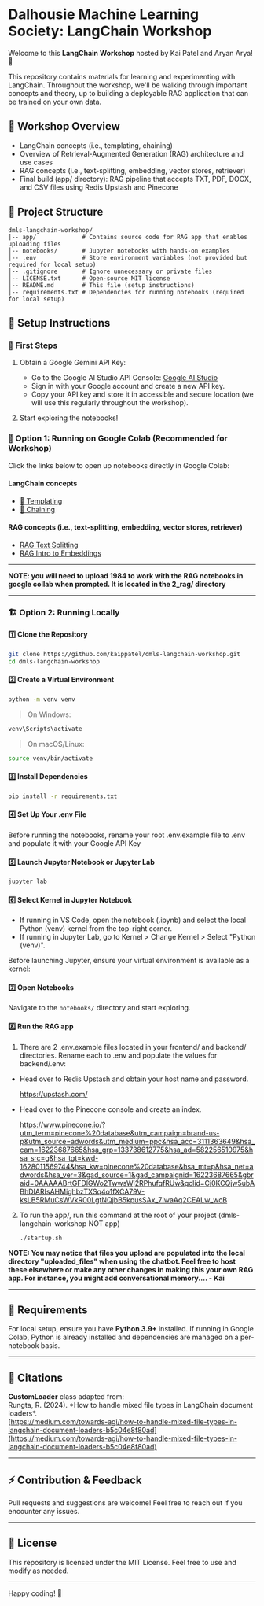 # Dalhousie Machine Learning Society: LangChain Workshop

Welcome to this **LangChain Workshop** hosted by Kai Patel and Aryan Arya! 🚀

This repository contains materials for learning and experimenting with LangChain.
Throughout the workshop, we'll be walking through important concepts and theory,
up to building a deployable RAG application that can be trained on your own data.

## 📌 Workshop Overview

- LangChain concepts (i.e., templating, chaining)
- Overview of Retrieval-Augmented Generation (RAG) architecture and use cases
- RAG concepts (i.e., text-splitting, embedding, vector stores, retriever)
- Final build (app/ directory): RAG pipeline that accepts TXT, PDF, DOCX, and CSV files using Redis Upstash and Pinecone

## 📂 Project Structure

```
dmls-langchain-workshop/
|-- app/             # Contains source code for RAG app that enables uploading files
│-- notebooks/       # Jupyter notebooks with hands-on examples
│-- .env             # Store environment variables (not provided but required for local setup)
│-- .gitignore       # Ignore unnecessary or private files
│-- LICENSE.txt      # Open-source MIT license
│-- README.md        # This file (setup instructions)
│-- requirements.txt # Dependencies for running notebooks (required for local setup)
```

## 🔧 Setup Instructions

### **🔑 First Steps**

1. Obtain a Google Gemini API Key:

   - Go to the Google AI Studio API Console: [Google AI Studio](https://aistudio.google.com/prompts/new_chat)
   - Sign in with your Google account and create a new API key.
   - Copy your API key and store it in accessible and secure location (we will use this regularly throughout the workshop).

2. Start exploring the notebooks!

### **📂 Option 1: Running on Google Colab (Recommended for Workshop)**

Click the links below to open up notebooks directly in Google Colab:

#### **LangChain concepts**

- [🧩 Templating](https://colab.research.google.com/github/kaippatel/dmls-langchain-workshop/blob/master/notebooks/1_langchain_concepts/1_prompt_templates.ipynb)
- [🔗 Chaining](https://colab.research.google.com/github/kaippatel/dmls-langchain-workshop/blob/master/notebooks/1_langchain_concepts/2_chaining.ipynb)

#### **RAG concepts (i.e., text-splitting, embedding, vector stores, retriever)**

- [RAG Text Splitting](https://colab.research.google.com/github/kaippatel/dmls-langchain-workshop/blob/master/notebooks/2_rag/RAG_Text_Splitting.ipynb)
- [RAG Intro to Embeddings](https://colab.research.google.com/github/kaippatel/dmls-langchain-workshop/blob/master/notebooks/2_rag/RAG_intro_to_Embeddings.ipynb/)

---

**NOTE: you will need to upload 1984 to work with the RAG notebooks in google collab when prompted. It is located in the 2_rag/ directory**

---

### **🏗️ Option 2: Running Locally**

#### **1️⃣ Clone the Repository**

```bash
git clone https://github.com/kaippatel/dmls-langchain-workshop.git
cd dmls-langchain-workshop
```

#### **2️⃣ Create a Virtual Environment**

```bash
python -m venv venv
```

> On Windows:

```bash
venv\Scripts\activate
```

> On macOS/Linux:

```bash
source venv/bin/activate
```

#### **3️⃣ Install Dependencies**

```bash
pip install -r requirements.txt
```

#### **4️⃣ Set Up Your .env File**

Before running the notebooks, rename your root .env.example file to .env and populate it with your Google API Key

#### **5️⃣ Launch Jupyter Notebook or Jupyter Lab**

```bash
jupyter lab
```

#### **6️⃣ Select Kernel in Jupyter Notebook**

- If running in VS Code, open the notebook (.ipynb) and select the local Python (venv) kernel from the top-right corner.
- If running in Jupyter Lab, go to Kernel > Change Kernel > Select "Python (venv)".

Before launching Jupyter, ensure your virtual environment is available as a kernel:

#### **7️⃣ Open Notebooks**

Navigate to the `notebooks/` directory and start exploring.

#### **8️⃣ Run the RAG app**

1.  There are 2 .env.example files located in your frontend/ and backend/ directories. Rename each to .env and populate the values for backend/.env:

- Head over to Redis Upstash and obtain your host name and password.

  https://upstash.com/

- Head over to the Pinecone console and create an index.

  https://www.pinecone.io/?utm_term=pinecone%20database&utm_campaign=brand-us-p&utm_source=adwords&utm_medium=ppc&hsa_acc=3111363649&hsa_cam=16223687665&hsa_grp=133738612775&hsa_ad=582256510975&hsa_src=g&hsa_tgt=kwd-1628011569744&hsa_kw=pinecone%20database&hsa_mt=p&hsa_net=adwords&hsa_ver=3&gad_source=1&gad_campaignid=16223687665&gbraid=0AAAAABrtGFDlGWo2TwwsWj2RPhufqfRUw&gclid=Cj0KCQjw5ubABhDIARIsAHMighbzTXSq4o1fXCA79V-ksLB5RMuCsWVkR00LgtNQjbB5kpusSAx_7IwaAq2CEALw_wcB

2.  To run the app/, run this command at the root of your project (dmls-langchain-workshop NOT app)

    ```bash
    ./startup.sh
    ```

**NOTE: You may notice that files you upload are populated into the local directory "uploaded_files" when using the chatbot. Feel free to host these elsewhere or make any other changes in making this your own RAG app. For instance, you might add conversational memory.... - Kai**

---

## 📜 Requirements

For local setup, ensure you have **Python 3.9+** installed.
If running in Google Colab, Python is already installed and dependencies are managed
on a per-notebook basis.

---

## 📝 Citations

**CustomLoader** class adapted from:  
Rungta, R. (2024). \*How to handle mixed file types in LangChain document loaders\*.  
[https://medium.com/towards-agi/how-to-handle-mixed-file-types-in-langchain-document-loaders-b5c04e8f80ad](https://medium.com/towards-agi/how-to-handle-mixed-file-types-in-langchain-document-loaders-b5c04e8f80ad)

---

## ⚡ Contribution & Feedback

Pull requests and suggestions are welcome! Feel free to reach out if you encounter any issues.

---

## 📌 License

This repository is licensed under the MIT License. Feel free to use and modify as needed.

---

Happy coding! 🚀
